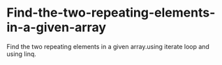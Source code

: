 # Find-the-two-repeating-elements-in-a-given-array
Find the two repeating elements in a given array.using iterate loop and using linq.

